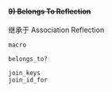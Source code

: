 #### ~~9) Belongs To Reflection~~

继承于 Association Reflection

```
macro

belongs_to?

join_keys
join_id_for
```
